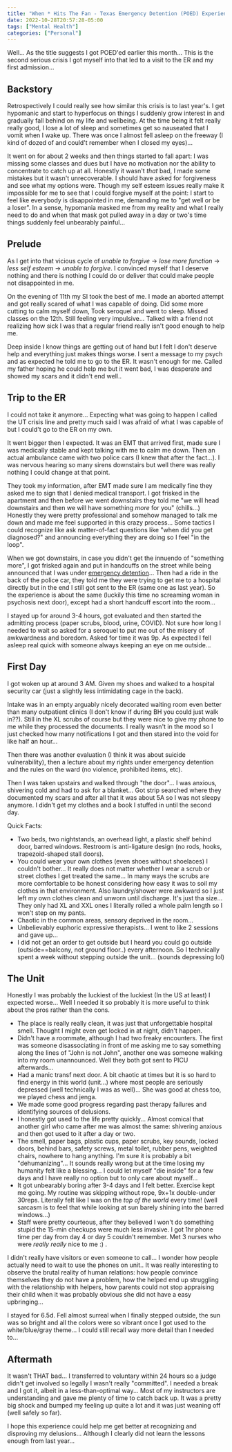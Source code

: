 ```yaml
---
title: "When * Hits The Fan - Texas Emergency Detention (POED) Experience"
date: 2022-10-28T20:57:28-05:00
tags: ["Mental Health"]
categories: ["Personal"]
---
```


Well... As the title suggests I got POED'ed earlier this month...
This is the second serious crisis I got myself into that led to a visit to the ER and my first admission...

## Backstory

Retrospectively I could really see how similar this crisis is to last year's. I get hypomanic and start to
hyperfocus on things I suddenly grow interest in and gradually fall behind on my life and wellbeing.
At the time being it felt really really good, I lose a lot of sleep and sometimes get so nauseated that
I vomit when I wake up. There was once I almost fell asleep on the freeway (I kind of dozed of and could't
remember when I closed my eyes)...

It went on for about 2 weeks and then things started to fall apart: I was missing some classes and dues but
I have no motivation nor the ability to concentrate to catch up at all.
Honestly it wasn't _that_ bad, I made some mistakes but it wasn't unrecoverable.
I should have asked for forgiveness and see what my options were.
Though my self esteem issues really make it impossible for me to see that I could forgive myself at the point:
I start to feel like everybody is disappointed in me, demanding me to "get well or be a loser".
In a sense, hypomania masked me from my reality and what I really need to do and when that mask got pulled
away in a day or two's time things suddenly feel unbearably painful...

## Prelude

As I get into that vicious cycle of _unable to forgive_ -> _lose more function_ -> _less self esteem_ -> _unable to forgive_.
I convinced myself that I deserve nothing and there is nothing I could do or deliver
that could make people not disappointed in me.

On the evening of 11th my SI took the best of me.
I made an aborted attempt and got really scared of what I was capable of doing. Did some more cutting to calm myself down,
Took seroquel and went to sleep. Missed classes on the 12th. Still feeling very impulsive...
Talked with a friend not realizing how sick I was that a regular friend really isn't good enough to help me.

Deep inside I know things are getting out of hand but I felt I don't deserve help and everything just makes things worse.
I sent a message to my psych and as expected he told me to go to the ER. It wasn't enough for me. Called my father hoping
he could help me but it went bad, I was desperate and showed my scars and it didn't end well..

## Trip to the ER

I could not take it anymore... Expecting what was going to happen I called the UT crisis line and pretty much said I was afraid
of what I was capable of but I could't go to the ER on my own.

It went bigger then I expected. It was an EMT that arrived first, made sure I was medically stable and kept talking with me to
calm me down. Then an actual ambulance came with two police cars (I knew that after the fact...). I was nervous hearing so many
sirens downstairs but well there was really nothing I could change at that point.

They took my information, after EMT made sure I am medically fine they asked me to sign that I denied medical transport. 
I got frisked in the apartment and then before we went downstairs they told me "we will head downstairs and then we will
have something _more_ for you" (chills...) Honestly they were pretty professional and somehow managed to talk me down and
made me feel supported in this crazy process... Some tactics I could recognize like ask matter-of-fact questions like
"when did you get diagnosed?" and announcing everything they are doing so I feel "in the loop".

When we got downstairs, in case you didn't get the innuendo of "something more", I got frisked again and put in handcuffs
on the street while being announced that I was under [emergency detention](https://www.traviscountytx.gov/probate/emergency-detention)...
Then had a ride in the back of the police car, they told me they were trying to get me to a hospital directly but
in the end I still got sent to the ER (same one as last year). So the experience is about the same (luckily this
time no screaming woman in psychosis next door), except had a short handcuff escort into the room...

I stayed up for around 3-4 hours, got evaluated and then started the admitting process (paper scrubs, blood, urine, COVID). 
Not sure how long I needed to wait so asked for a seroquel to put me out of the misery of awkwardness and boredom. Asked for
time it was 9p. As expected I fell asleep real quick with someone always keeping an eye on me outside...


## First Day

I got woken up at around 3 AM. Given my shoes and walked to a hospital security car (just a slightly less intimidating
cage in the back). 

Intake was in an empty arguably nicely decorated waiting room even better than many outpatient clinics
(I don't know if during BH you could just walk in??). Still in the XL scrubs of course but they were nice
to give my phone to me while they processed the documents. I really wasn't in the mood so I just checked how
many notifications I got and then stared into the void for like half an hour...

Then there was another evaluation (I think it was about suicide vulnerability), then a lecture about
my rights under emergency detention and the rules on the ward (no violence, prohibited items, etc).

Then I was taken upstairs and walked through "the door"... I was anxious, shivering cold and had to
ask for a blanket... Got strip searched where they documented my scars and after all that it was about
5A so I was not sleepy anymore. I didn't get my clothes and a book I stuffed in until the second day.

Quick Facts:
- Two beds, two nightstands, an overhead light, a plastic shelf behind door, barred windows.
  Restroom is anti-ligature design (no rods, hooks, trapezoid-shaped stall doors).
- You could wear your own clothes (even shoes without shoelaces)
  I couldn't bother... It really does not matter whether I wear a scrub or street clothes I get treated the same...
  In many ways the scrubs are more comfortable to be honest considering how easy it was to soil my clothes in that environment.
  Also laundry/shower were awkward so I just left my own clothes clean and unworn until discharge.
  It's just tha size... They only had XL and XXL ones I literally rolled a whole palm length so I won't step on my pants.
- Chaotic in the common areas, sensory deprived in the room...
- Unbelievably euphoric expressive therapists... I went to like 2 sessions and gave up...
- I did not get an order to get outside but I heard you could go outside (outside==balcony, not ground floor..) every afternoon.
  So I technically spent a week without stepping outside the unit... (sounds depressing lol)

## The Unit

Honestly I was probably the luckiest of the luckiest (In the US at least) I expected worse... 
Well I needed it so probably it is more useful to think about the pros rather than the cons.
- The place is really really clean, it was just that unforgettable hospital smell. 
  Thought I might even get locked in at night, didn't happen.
- Didn't have a roommate, although I had two freaky encounters. The first was someone disassociating
  in front of me asking me to say something along the lines of "John is not John", 
  another one was someone walking into my room unannounced. Well they both got sent to PICU afterwards...
- Had a manic transf next door. A bit chaotic at times but it is so hard to find
  energy in this world (unit...) where most people are seriously depressed (well technically
  I was as well)... She was good at chess too, we played chess and jenga.
- We made some good progress regarding past therapy failures and identifying sources of delusions.
- I honestly got used to the life pretty quickly... Almost comical that another girl who came after
  me was almost the same: shivering anxious and then got used to it after a day or two.
- The smell, paper bags, plastic cups,
  paper scrubs, key sounds, locked doors, behind bars, safety screws, metal toilet, rubber pens,
  weighted chairs, nowhere to hang anything.
  I'm sure it is probably a bit "dehumanizing"...
  It sounds really wrong but at the time losing my humanity felt like a blessing... 
  I could let myself "die inside" for a few days and I have really no option but to only care about myself...
- It got unbearably boring after 3-4 days and I felt better. 
  Exercise kept me going. My routine was skipping without rope, 9x+1x double-under 30reps. 
  Literally felt like I was on the _top of the world_ every time! 
  (well sarcasm is to feel that while looking at sun barely shining into the barred windows...)
- Staff were pretty courteous, after they believed I won't do something stupid the 15-min checkups were
  much less invasive. I got 1hr phone time per day from day 4 or day 5 couldn't remember. Met 3 nurses who were
  _really really_ nice to me :) .

I didn't really have visitors or even someone to call... I wonder how people actually need to wait to use the phones on unit..
It was really interesting to observe the brutal reality of human relations: how people convince themselves they do not have a
problem, how the helped end up struggling with the relationship with helpers, how parents could not stop appraising their child
when it was probably obvious she did not have a easy upbringing...

I stayed for 6.5d. Fell almost surreal when I finally stepped outside,
the sun was so bright and all the colors were so vibrant once I got used to the white/blue/gray theme...
I could still recall way more detail than I needed to...

## Aftermath

It wasn't THAT bad... I transferred to voluntary within 24 hours so a judge didn't get involved so legally I wasn't really "committed".
I needed a break and I got it, albeit in a less-than-optimal way...
Most of my instructors are understanding and gave me plenty of time to catch back up.
It was a pretty big shock and bumped my feeling up quite a lot and it was just weaning off (well safely so far).

I hope this experience could help me get better at recognizing and disproving my delusions... Although I clearly did not learn the lessons
enough from last year...